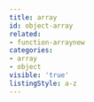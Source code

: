 ```yaml
---
title: array
id: object-array
related:
- function-arraynew
categories:
- array
- object
visible: 'true'
listingStyle: a-z
---
```



